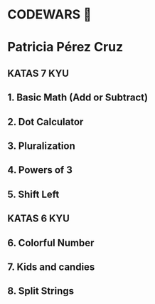 # CODEWARS 🤠 
# Patricia Pérez Cruz

## KATAS 7 KYU

## 1. Basic Math (Add or Subtract)

## 2. Dot Calculator

## 3. Pluralization

## 4. Powers of 3

## 5. Shift Left


## KATAS 6 KYU

## 6. Colorful Number

## 7. Kids and candies

## 8. Split Strings

